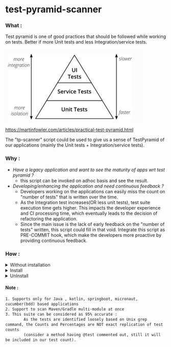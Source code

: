 # test-pyramid-scanner
### What :
Test pyramid is one of good practices that should be followed while working on tests. Better if more Unit tests and less Integration/service tests.

![img.png](misc/tp.png)

https://martinfowler.com/articles/practical-test-pyramid.html

The "tp-scanner" script could be used to give us a sense of TestPyramid of our applications (mainly the Unit tests + Integration/service tests).

### Why :
- _Have a legacy application and want to see the maturity of apps wrt test pyramid ?_
    - this script can be invoked on adhoc basis and see the result.
- _Developing/enhancing the application and need continuous feedback ?_
    - Developers working on the applications can easily miss the count on "number of tests" that is written over the time.
    - As the Integration test increases(OR less unit tests), test suite execution time gets higher. This impacts the developer experience and CI processing      time, which eventually leads to the decision of refactoring the application.
    - Since the main issue is the lack of early feedback on the "number of tests" written, this script could fill in that void. Integrate this script as          PRE-COMMIT hook, which make the developers more proactive by providing continuous feedback.
### How :
<details><summary>Without installation</summary>

Execute loosely using the command, bash tp-scanner $HOME/{application_absolute_path}

```
   bash tp-scanner $HOME/test-pyramid-scanner/demo
```   

   ![](misc/tp_demo_output.png)
</details>

<details><summary>Install</summary>

Install as git GLOBAL PRE-COMMIT hook (better and suggested) - Use any **ONE** approach from below.

#### Approach 1. Using install.sh script :
```
    bash install.sh
```
And then add the below line inside corresponding terminal startup file (like "$HOME/.zshrc")
```
    alias tp-scanner="$HOME/scripts/tp-scanner"
```
#### Approach 2. Manual steps :
1. Follow the below steps (manual) :
         - Add the below lines in "$HOME/.gitconfig file" : 
```
    [core]
    hooksPath = {home_path_dir}/.git-template/hooks
```
2. Create the below folder, if not exists already, \
           - $HOME/.git-template/hooks/ \
           - $HOME/scripts
3. Copy and paste the 'tp-scanner' script file into '$HOME/scripts' folder.
4. Append/Add the below lines in "$HOME/.git-template/hooks/pre-commit" file (create the file if missing) : 
```
    ########## test pyramid scan ##########
    tp-scanner
    ########## test pyramid scan ##########
```
6. Make 'pre-commit' executable using the below command : 
```
    chmod +x 'pre-commit'
```
7. Add the below line inside corresponding terminal startup file (like "$HOME/.zshrc") : 
```
    alias tp-scanner="$HOME/scripts/tp-scanner"
```
8. Source the terminal startup file
```
    source "$HOME/.zshrc"
```

**After the installation :** \
_Test it (git commit) with any of your existing git repo/clone this repo https://github.com/spring-projects/spring-petclinic)_


<img src="misc/tp_pet_output.png"/>

</details>

<details><summary>UnInstall</summary>

#### Approach 1. Using uninstall.sh script :
```
    bash uninstall.sh
```
#### Approach 2. Manually :
Remove the following lines from "$HOME/.git-template/hooks/pre-commit" file
```
    ########## test pyramid scan ##########
    $HOME/scripts/tp-scanner
    ########## test pyramid scan ##########
```
</details>

#### Note : 
    1. Supports only for Java , kotlin, springboot, micronaut, cucumber(bdd) based applications
    2. Support to scan Maven/Gradle multi-module at once
    3. This suite can be considered as 95% accurate :
            As the tests are identified loosely based on Unix grep command, the Counts and Percentages are NOT exact replication of test counts
            (consider a method having @test commented out, still it will be included in our test count).
